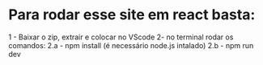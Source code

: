 ﻿# Para rodar esse site em react basta:
1 - Baixar o zip, extrair e colocar no VScode
2- no terminal rodar os comandos:
 2.a - npm install (é necessário node.js intalado)
 2.b - npm run dev
